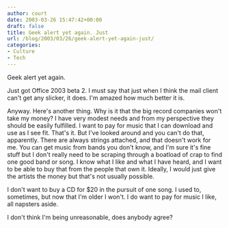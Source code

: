```yaml
---
author: court
date: 2003-03-26 15:47:42+00:00
draft: false
title: Geek alert yet again. Just
url: /blog/2003/03/26/geek-alert-yet-again-just/
categories:
- Culture
- Tech
---
```


Geek alert yet again.




Just got Office 2003 beta 2.  I must say that just when I think the mail client can't get any slicker, it does.  I'm amazed how much better it is.




Anyway.  Here's another thing.  Why is it that the big record companies won't take my money?  I have very modest needs and from my perspective they should be easily fulfilled.  I want to pay for music that I can download and use as I see fit.  That's it.  But I've looked around and you can't do that, apparently.  There are always strings attached, and that doesn't work for me.  You can get music from bands you don't know, and I'm sure it's fine stuff but I don't really need to be scraping through a boatload of crap to find one good band or song.  I know what I like and what I have heard, and I want to be able to buy that from the people that own it.  Ideally, I would just give the artists the money but that's not usually possible.  




I don't want to buy a CD for $20 in the pursuit of one song.  I used to, sometimes, but now that I'm older I won't.  I do want to pay for music I like, all napsters aside.  




I don't think I'm being unreasonable, does anybody agree?




